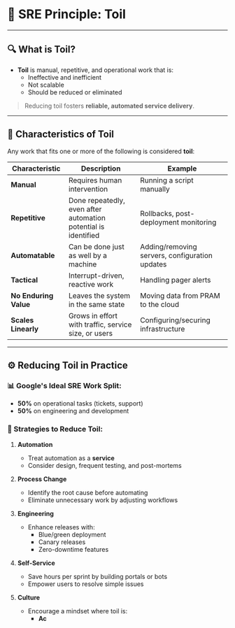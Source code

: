 # 🧰 SRE Principle: Toil

---

## 🔍 What is Toil?

- **Toil** is manual, repetitive, and operational work that is:
  - Ineffective and inefficient
  - Not scalable
  - Should be reduced or eliminated

> Reducing toil fosters **reliable, automated service delivery**.

---

## 📌 Characteristics of Toil

Any work that fits one or more of the following is considered **toil**:

| Characteristic       | Description                                                                                     | Example                                                  |
|----------------------|-------------------------------------------------------------------------------------------------|----------------------------------------------------------|
| **Manual**           | Requires human intervention                                                                    | Running a script manually                                |
| **Repetitive**       | Done repeatedly, even after automation potential is identified                                  | Rollbacks, post-deployment monitoring                    |
| **Automatable**      | Can be done just as well by a machine                                                           | Adding/removing servers, configuration updates           |
| **Tactical**         | Interrupt-driven, reactive work                                                                 | Handling pager alerts                                    |
| **No Enduring Value**| Leaves the system in the same state                                                             | Moving data from PRAM to the cloud                       |
| **Scales Linearly**  | Grows in effort with traffic, service size, or users                                            | Configuring/securing infrastructure                      |

---

## ⚙️ Reducing Toil in Practice

### 📊 Google's Ideal SRE Work Split:
- **50%** on operational tasks (tickets, support)
- **50%** on engineering and development

### 🔁 Strategies to Reduce Toil:

1. **Automation**
   - Treat automation as a **service**
   - Consider design, frequent testing, and post-mortems

2. **Process Change**
   - Identify the root cause before automating
   - Eliminate unnecessary work by adjusting workflows

3. **Engineering**
   - Enhance releases with:
     - Blue/green deployment
     - Canary releases
     - Zero-downtime features

4. **Self-Service**
   - Save hours per sprint by building portals or bots
   - Empower users to resolve simple issues

5. **Culture**
   - Encourage a mindset where toil is:
     - **Ac**
